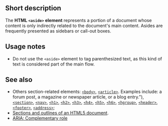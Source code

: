 ## Short description

The **HTML `<aside>` element** represents a portion of a document whose
content is only indirectly related to the document's main
content. Asides are frequently presented as sidebars or
call-out boxes.

## Usage notes

- Do not use the `<aside>` element to tag parenthesized text, as this
  kind of text is considered part of the main flow.

## See also

- Others section-related elements:
  [`<body>`](https://developer.mozilla.org/en-US/docsdocs/Web/HTML/Element/body),
  [`<article>`](https://developer.mozilla.org/en-US/docsdocs/Web/HTML/Element/article). Examples include: a forum post, a magazine or newspaper article, or a blog entry."),
  [`<section>`](https://developer.mozilla.org/en-US/docsdocs/Web/HTML/Element/section),
  [`<nav>`](https://developer.mozilla.org/en-US/docsdocs/Web/HTML/Element/nav),
  [`<h1>`](https://developer.mozilla.org/en-US/docsdocs/Web/HTML/Element/h1),
  [`<h2>`](https://developer.mozilla.org/en-US/docsdocs/Web/HTML/Element/h2),
  [`<h3>`](https://developer.mozilla.org/en-US/docsdocs/Web/HTML/Element/h3),
  [`<h4>`](https://developer.mozilla.org/en-US/docsdocs/Web/HTML/Element/h4),
  [`<h5>`](https://developer.mozilla.org/en-US/docsdocs/Web/HTML/Element/h5),
  [`<h6>`](https://developer.mozilla.org/en-US/docsdocs/Web/HTML/Element/h6),
  [`<hgroup>`](https://developer.mozilla.org/en-US/docsdocs/Web/HTML/Element/hgroup),
  [`<header>`](https://developer.mozilla.org/en-US/docsdocs/Web/HTML/Element/header),
  [`<footer>`](https://developer.mozilla.org/en-US/docsdocs/Web/HTML/Element/footer),
  [`<address>`](https://developer.mozilla.org/en-US/docsdocs/Web/HTML/Element/address);
- [Sections and outlines of an HTML5 document](https://developer.mozilla.org/en-US/docsdocs/Sections_and_Outlines_of_an_HTML5_document).
- [ARIA: Complementary role](https://developer.mozilla.org/en-US/docsdocs/Web/Accessibility/ARIA/ARIA_Techniques/Complementary_role)
